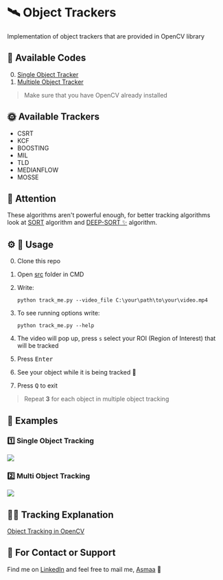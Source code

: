 # 🛰 Object Trackers
Implementation of object trackers that are provided in OpenCV library

## 🎈 Available Codes
0. [Single Object Tracker](/src/track_me.py)
0. [Multiple Object Tracker](/src/track_us.py)
 
> Make sure that you have OpenCV already installed

## 🌞 Available Trackers
* CSRT
* KCF
* BOOSTING
* MIL
* TLD
* MEDIANFLOW
* MOSSE

## 🚧 Attention 
These algorithms aren't powerful enough, for better tracking algorithms look at [SORT](https://github.com/abewley/sort) algorithm and [DEEP-SORT ✨](https://github.com/nwojke/deep_sort) algorithm.

## ⚙ 🔩 Usage
0. Clone this repo
0. Open [src](/src) folder in CMD
0. Write:
   
    `python track_me.py --video_file C:\your\path\to\your\video.mp4`

0. To see running options write:
   
   `python track_me.py --help`

0. The video will pop up, press `s` select your ROI (Region of Interest) that will be tracked
0. Press <kbd>Enter</kbd>
0. See your object while it is being tracked 🤗
0. Press <kbd>Q</kbd> to exit  

> Repeat **3** for each object in multiple object tracking

## 👀 Examples

### 1️⃣ Single Object Tracking
![](./res/single_output.gif)


### 2️⃣ Multi Object Tracking
![](./res/multi_output.gif)


## 👩‍🏫 Tracking Explanation
[Object Tracking in OpenCV](https://ehsangazar.com/object-tracking-with-opencv-fd18ccdd7369)

## 💼 For Contact or Support
Find me on [LinkedIn](https://www.linkedin.com/in/asmaamirkhan/) and feel free to mail me, [Asmaa](mailto:asmaamirkhan.am@gmail.com) 🦋
